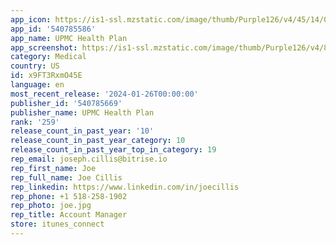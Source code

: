 ```yaml
---
app_icon: https://is1-ssl.mzstatic.com/image/thumb/Purple126/v4/45/14/00/4514009d-de3c-c1d7-1ebe-d2e969cfbf86/AppIcon-1x_U007emarketing-0-10-0-85-220.png/1024x1024bb.png
app_id: '540785586'
app_name: UPMC Health Plan
app_screenshot: https://is1-ssl.mzstatic.com/image/thumb/Purple126/v4/8b/c3/9f/8bc39f67-3ec8-669c-68dd-3c1dd48fef21/a97fa54d-2dff-41d8-82a6-8e511c55094c_1._Insurance_Hub_iOS_Art.png/1284x2778bb.png
category: Medical
country: US
id: x9FT3RxmO45E
language: en
most_recent_release: '2024-01-26T00:00:00'
publisher_id: '540785669'
publisher_name: UPMC Health Plan
rank: '259'
release_count_in_past_year: '10'
release_count_in_past_year_category: 10
release_count_in_past_year_top_in_category: 19
rep_email: joseph.cillis@bitrise.io
rep_first_name: Joe
rep_full_name: Joe Cillis
rep_linkedin: https://www.linkedin.com/in/joecillis
rep_phone: +1 518-258-1902
rep_photo: joe.jpg
rep_title: Account Manager
store: itunes_connect
---
```

